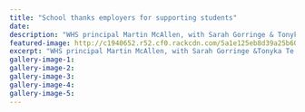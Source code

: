 ```yaml
---
title: "School thanks employers for supporting students"
date: 
description: "WHS principal Martin McAllen, with Sarah Gorringe & Tonyka Te Rangi from Smart Start Care & Education Centre, & Diane Howard, WHS's vocational studies..."
featured-image: http://c1940652.r52.cf0.rackcdn.com/5a1e125eb8d39a25b6000aac/Supporting-student-thanks-from-school.jpg
excerpt: "WHS principal Martin McAllen, with Sarah Gorringe &Tonyka Te Rangi from Smart Start Care & Education Centre, & Diane Howard, WHS's vocational studies director."
gallery-image-1: 
gallery-image-2: 
gallery-image-3: 
gallery-image-4: 
gallery-image-5: 
---
```

